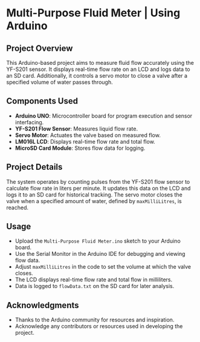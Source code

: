 # Multi-Purpose Fluid Meter | Using Arduino

## Project Overview

This Arduino-based project aims to measure fluid flow accurately using the YF-S201 sensor. It displays real-time flow rate on an LCD and logs data to an SD card. Additionally, it controls a servo motor to close a valve after a specified volume of water passes through.

## Components Used
- **Arduino UNO**: Microcontroller board for program execution and sensor interfacing.
- **YF-S201 Flow Sensor**: Measures liquid flow rate.
- **Servo Motor**: Actuates the valve based on measured flow.
- **LM016L LCD**: Displays real-time flow rate and total flow.
- **MicroSD Card Module**: Stores flow data for logging.

## Project Details

The system operates by counting pulses from the YF-S201 flow sensor to calculate flow rate in liters per minute. It updates this data on the LCD and logs it to an SD card for historical tracking. The servo motor closes the valve when a specified amount of water, defined by `maxMilliLitres`, is reached.

## Usage
- Upload the `Multi-Purpose Fluid Meter.ino` sketch to your Arduino board.
- Use the Serial Monitor in the Arduino IDE for debugging and viewing flow data.
- Adjust `maxMilliLitres` in the code to set the volume at which the valve closes.
- The LCD displays real-time flow rate and total flow in milliliters.
- Data is logged to `flowData.txt` on the SD card for later analysis.

## Acknowledgments
- Thanks to the Arduino community for resources and inspiration.
- Acknowledge any contributors or resources used in developing the project.

